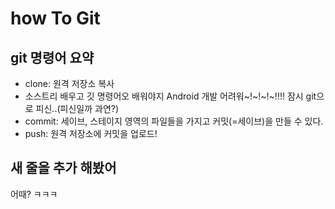 # how To Git

## git 명령어 요약

- clone: 원격 저장소 복사
- 소스트리 배우고 깃 명령어오 배워야지
Android 개발 어려워~!~!~!~!!!! 잠시 git으로 피신..(피신일까 과연?)
- commit: 세이브, 스테이지 영역의 파일들을 가지고 커밋(=세이브)을 만들 수 있다.
- push: 원격 저장소에 커밋을 업로드!


## 새 줄을 추가 해봤어
어때?
ㅋㅋㅋ